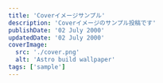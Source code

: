 ```yaml
---
title: 'Coverイメージサンプル'
description: 'Coverイメージのサンプル投稿です'
publishDate: '02 July 2000'
updatedDate: '02 July 2000'
coverImage:
  src: './cover.png'
  alt: 'Astro build wallpaper'
tags: ['sample']
---
```

